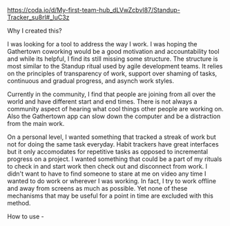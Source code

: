 https://coda.io/d/My-first-team-hub_dLVwZcbvI87/Standup-Tracker_su8rl#_luC3z

Why I created this?

I was looking for a tool to address the way I work.  I was hoping the Gathertown coworking would be a good motivation and accountability tool and while its helpful, I find its still missing some structure.  The structure is most similar to the Standup ritual used by agile development teams.  It relies on the principles of transparency of work, support over shaming of tasks, continuous and gradual progress, and asynch work styles.  

Currently in the community, I find that people are joining from all over the world and have different start and end times.  There is not always a community aspect of hearing what cool things other people are working on.  Also the Gathertown app can slow down the computer and be a distraction from the main work.

On a personal level, I wanted something that tracked a streak of work but not for doing the same  task everyday.  Habit trackers have great interfaces but it only accomodates for repetitive tasks as opposed to incremental progress on a project.  I wanted something that could be a part of my rituals to check in and start work then check out and disconnect from work.  I didn't want to have to find someone to stare at me on video any time I wanted to do work or wherever I was working. In fact, I try to work offline and away from screens as much as possible.  Yet none of these mechanisms that may be useful for a point in time are excluded with this method. 

How to use -
